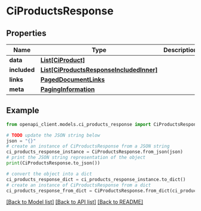 # CiProductsResponse


## Properties

Name | Type | Description | Notes
------------ | ------------- | ------------- | -------------
**data** | [**List[CiProduct]**](CiProduct.md) |  | 
**included** | [**List[CiProductsResponseIncludedInner]**](CiProductsResponseIncludedInner.md) |  | [optional] 
**links** | [**PagedDocumentLinks**](PagedDocumentLinks.md) |  | 
**meta** | [**PagingInformation**](PagingInformation.md) |  | [optional] 

## Example

```python
from openapi_client.models.ci_products_response import CiProductsResponse

# TODO update the JSON string below
json = "{}"
# create an instance of CiProductsResponse from a JSON string
ci_products_response_instance = CiProductsResponse.from_json(json)
# print the JSON string representation of the object
print(CiProductsResponse.to_json())

# convert the object into a dict
ci_products_response_dict = ci_products_response_instance.to_dict()
# create an instance of CiProductsResponse from a dict
ci_products_response_from_dict = CiProductsResponse.from_dict(ci_products_response_dict)
```
[[Back to Model list]](../README.md#documentation-for-models) [[Back to API list]](../README.md#documentation-for-api-endpoints) [[Back to README]](../README.md)


